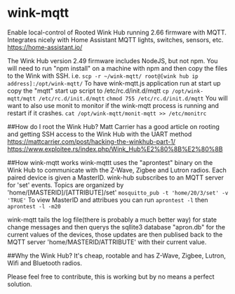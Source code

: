 # wink-mqtt
Enable local-control of Rooted Wink Hub running 2.66 firmware with MQTT. Integrates nicely with Home Assistant MQTT lights, switches, sensors, etc. https://home-assistant.io/

The Wink Hub version 2.49 firmware includes NodeJS, but not npm. You will need to run "npm install" on a machine with npm and then copy the files to the Wink with SSH. i.e. 
```scp -r ~/wink-mqtt/ root@[wink hub ip address]:/opt/wink-mqtt/```
To have wink-mqtt.js application run at start up copy the "mqtt" start up script to /etc/rc.d/init.d/mqtt 
```cp /opt/wink-mqtt/mqtt /etc/rc.d/init.d/mqtt```
```chmod 755 /etc/rc.d/init.d/mqtt```
You will want to also use monit to monitor if the wink-mqtt process is running and restart if it crashes. 
```cat /opt/wink-mqtt/monit-mqtt >> /etc/monitrc```

##How do I root the Wink Hub?
Matt Carrier has a good article on rooting and getting SSH access to the Wink Hub with the UART method https://mattcarrier.com/post/hacking-the-winkhub-part-1/
https://www.exploitee.rs/index.php/Wink_Hub%E2%80%8B%E2%80%8B

##How wink-mqtt works
wink-mqttt uses the "aprontest" binary on the Wink Hub to communicate with the Z-Wave, Zigbee and Lutron radios. Each paired device is given a MasterID. wink-hub subscribes to an MQTT server for 'set' events. Topics are organized by 'home/[MASTERID]/[ATTRIBUTE]/set' ```mosquitto_pub -t 'home/20/3/set' -v 'TRUE'```
To view MasterID and attribues you can run ```aprontest -l``` then ```aprontest -l -m20```

wink-mqtt tails the log file(there is probably a much better way) for state change messages and then querys the sqllite3 database "apron.db" for the current values of the devices, those updates are then publised back to the MQTT server 'home/MASTERID/ATTRIBUTE' with their current value.

##Why the Wink Hub?
It's cheap, rootable and has Z-Wave, Zigbee, Lutron, Wifi and Bluetooth radios.

Please feel free to contribute, this is working but by no means a perfect solution.
